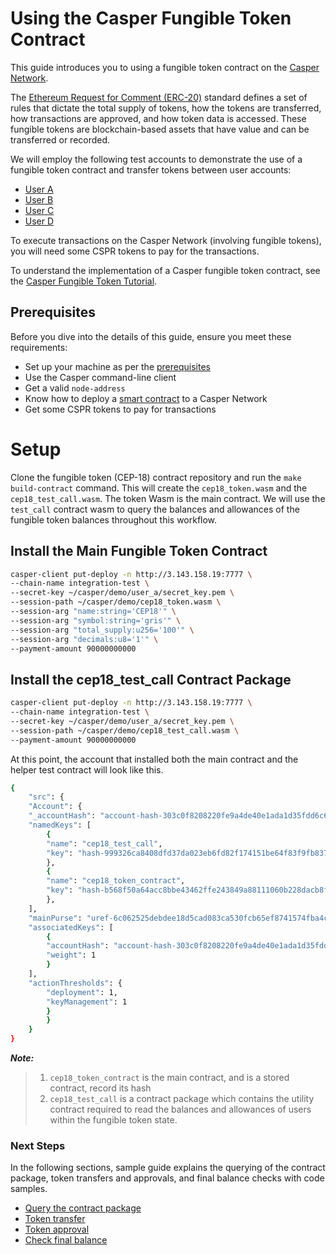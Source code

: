 
# Using the Casper Fungible Token Contract

This guide introduces you to using a fungible token contract on the [Casper Network](https://cspr.live/).

The [Ethereum Request for Comment (ERC-20)](https://eips.ethereum.org/EIPS/eip-20#specification) standard defines a set of rules that dictate the total supply of tokens, how the tokens are transferred, how transactions are approved, and how token data is accessed. These fungible tokens are blockchain-based assets that have value and can be transferred or recorded.

We will employ the following test accounts to demonstrate the use of a fungible token contract and transfer tokens between user accounts:

-   [User A](https://integration.cspr.live/account/01f2dfc09a94ef7bce440f93a1bb6f17fdac0c913549927d452e7e91a376e9d20d)
-   [User B](https://integration.cspr.live/account/015d4e20b5f7f687be80aed6e20960898b02c7549cc49ddf583224ecd894eca375)
-   [User C](https://integration.cspr.live/account/0101fe69ae2012358e5ce8e8b39661d45d225251c4f19ebb7fc74b057637e65aa4)
-   [User D](https://integration.cspr.live/account/0171bd7bac58780ce950007de575a472bcb30457e7b68427a6ed466568d71db1d6)

To execute transactions on the Casper Network (involving fungible tokens), you will need some CSPR tokens to pay for the transactions.

To understand the implementation of a Casper fungible token contract, see the [Casper Fungible Token Tutorial](https://github.com/casper-ecosystem/cep18/blob/master/TUTORIAL.md).

## Prerequisites

Before you dive into the details of this guide, ensure you meet these requirements:

-   Set up your machine as per the [prerequisites](https://docs.casperlabs.io/workflow/setup/)
-   Use the Casper command-line client
-   Get a valid `node-address`
-   Know how to deploy a [smart contract](https://docs.casperlabs.io/dapp-dev-guide/sending-deploys/) to a Casper Network
-   Get some CSPR tokens to pay for transactions

# Setup

Clone the fungible token (CEP-18) contract repository and run the `make build-contract` command. This will create the `cep18_token.wasm` and the `cep18_test_call.wasm`. The token Wasm is the main contract. We will use the `test_call` contract wasm to query the balances and allowances of the fungible token balances throughout this workflow.

<!-- TODO explain required and optional installation parameters, as we do for the cep-78 contract. -->
<!-- TODO show entry point usage, especially mint, transfer, burn. -->

## Install the Main Fungible Token Contract

```bash
casper-client put-deploy -n http://3.143.158.19:7777 \
--chain-name integration-test \
--secret-key ~/casper/demo/user_a/secret_key.pem \
--session-path ~/casper/demo/cep18_token.wasm \
--session-arg "name:string='CEP18'" \
--session-arg "symbol:string='gris'" \
--session-arg "total_supply:u256='100'" \
--session-arg "decimals:u8='1'" \
--payment-amount 90000000000
```

## Install the cep18_test_call Contract Package

```bash
casper-client put-deploy -n http://3.143.158.19:7777 \
--chain-name integration-test \
--secret-key ~/casper/demo/user_a/secret_key.pem \
--session-path ~/casper/demo/cep18_test_call.wasm \
--payment-amount 90000000000
```

At this point, the account that installed both the main contract and the helper test contract will look like this.

```bash
{
	"src": {
	"Account": {
	"_accountHash": "account-hash-303c0f8208220fe9a4de40e1ada1d35fdd6c678877908f01fddb2a56502d67fd",
	"namedKeys": [
		{
		"name": "cep18_test_call",
		"key": "hash-999326ca8408dfd37da023eb6fd82f174151be64f83f9fb837632a0d69fd4c7e"
		},
		{
		"name": "cep18_token_contract",
		"key": "hash-b568f50a64acc8bbe43462ffe243849a88111060b228dacb8f08d42e26985180"
		},
	],
	"mainPurse": "uref-6c062525debdee18d5cad083ca530fcb65ef8741574fba4c97673f4ed00093f7-007",
	"associatedKeys": [
		{
		"accountHash": "account-hash-303c0f8208220fe9a4de40e1ada1d35fdd6c678877908f01fddb2a56502d67fd",
		"weight": 1
		}
	],
	"actionThresholds": {
		"deployment": 1,
		"keyManagement": 1
		}
		}
	}
}
```

**_Note:_**

> 1. `cep18_token_contract` is the main contract, and is a stored contract, record its hash
> 2. `cep18_test_call` is a contract package which contains the utility contract required to read the balances and allowances of users within the fungible token state.

### Next Steps
In the following sections, sample guide explains the querying of the contract package, token transfers and approvals, and final balance checks with code samples. 
- [Query the contract package](query.md)
- [Token transfer](transfer.md)
- [Token approval](approve.md)
- [Check final balance](final-balance.md)


